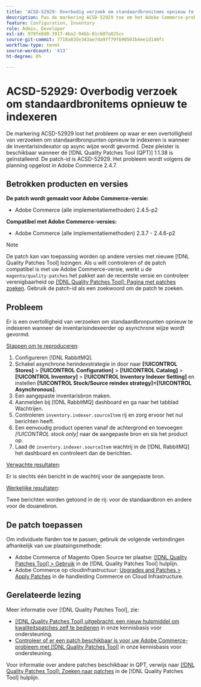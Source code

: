 ```yaml
---
title: 'ACSD-52929: Overbodig verzoek om standaardbronitems opnieuw te indexeren'
description: Pas de markering ACSD-52929 toe om het Adobe Commerce-probleem op te lossen waarbij er een overtollig verzoek is om de standaardbronitems opnieuw te indexeren wanneer de inventarisindexator in de asynchrone modus is geconfigureerd.
feature: Configuration, Inventory
role: Admin, Developer
exl-id: 978fe0d0-3917-4ba2-94bb-01c607a825cc
source-git-commit: 7718a835e343ae7da9ff79f690503b4ee1d140fc
workflow-type: tm+mt
source-wordcount: '413'
ht-degree: 0%

---
```


# ACSD-52929: Overbodig verzoek om standaardbronitems opnieuw te indexeren

De markering ACSD-52929 lost het probleem op waar er een overtolligheid van verzoeken om standaardbronpunten opnieuw te indexeren is wanneer de inventarisindexator op async wijze wordt gevormd. Deze pleister is beschikbaar wanneer de [!DNL Quality Patches Tool (QPT)] 1.1.38 is geïnstalleerd. De patch-id is ACSD-52929. Het probleem wordt volgens de planning opgelost in Adobe Commerce 2.4.7.

## Betrokken producten en versies

**De patch wordt gemaakt voor Adobe Commerce-versie:**

* Adobe Commerce (alle implementatiemethoden) 2.4.5-p2

**Compatibel met Adobe Commerce-versies:**

* Adobe Commerce (alle implementatiemethoden) 2.3.7 - 2.4.6-p2

>[!NOTE]
>
>De patch kan van toepassing worden op andere versies met nieuwe [!DNL Quality Patches Tool] lozingen. Als u wilt controleren of de patch compatibel is met uw Adobe Commerce-versie, werkt u de `magento/quality-patches` het pakket aan de recentste versie en controleer verenigbaarheid op [[!DNL Quality Patches Tool]: Pagina met patches zoeken](https://experienceleague.adobe.com/tools/commerce-quality-patches/index.html). Gebruik de patch-id als een zoekwoord om de patch te zoeken.

## Probleem

Er is een overtolligheid van verzoeken om standaardbronpunten opnieuw te indexeren wanneer de inventarisindexeerder op asynchrone wijze wordt gevormd.

<u>Stappen om te reproduceren</u>:

1. Configureren [!DNL RabbitMQ].
1. Schakel asynchrone herindexstrategie in door naar **[!UICONTROL Stores]** > **[!UICONTROL Configuration]** > **[!UICONTROL Catalog]** > **[!UICONTROL Inventory]** > **[!UICONTROL Inventory Indexer Setting]** en instellen **[!UICONTROL Stock/Source reindex strategy]=[!UICONTROL Asynchronous]**.
1. Een aangepaste inventarisbron maken.
1. Aanmelden bij [!DNL RabbitMQ] dashboard en ga naar het tabblad Wachtrijen.
1. Controleren `inventory.indexer.sourceItem` rij en zorg ervoor het nul berichten heeft.
1. Een eenvoudig product openen vanaf de achtergrond en toevoegen *[!UICONTROL stock only]* naar de aangepaste bron en sla het product op.
1. Laad de `inventory.indexer.sourceItem` wachtrij in de [!DNL RabbitMQ] het dashboard en controleert dan de berichten.

<u>Verwachte resultaten</u>:

Er is slechts één bericht in de wachtrij voor de aangepaste bron.

<u>Werkelijke resultaten</u>:

Twee berichten worden getoond in de rij: voor de standaardbron en andere voor de douanebron.

## De patch toepassen

Om individuele flarden toe te passen, gebruik de volgende verbindingen afhankelijk van uw plaatsingsmethode:

* Adobe Commerce of Magento Open Source ter plaatse: [[!DNL Quality Patches Tool] > Gebruik](https://experienceleague.adobe.com/docs/commerce-operations/tools/quality-patches-tool/usage.html) in de [!DNL Quality Patches Tool] hulplijn.
* Adobe Commerce op cloudinfrastructuur: [Upgrades and Patches > Apply Patches](https://experienceleague.adobe.com/docs/commerce-cloud-service/user-guide/develop/upgrade/apply-patches.html) in de handleiding Commerce on Cloud Infrastructure.

## Gerelateerde lezing

Meer informatie over [!DNL Quality Patches Tool], zie:

* [[!DNL Quality Patches Tool] uitgebracht: een nieuw hulpmiddel om kwaliteitspatches zelf te bedienen](/help/announcements/adobe-commerce-announcements/magento-quality-patches-released-new-tool-to-self-serve-quality-patches.md) in onze kennisbasis voor ondersteuning.
* [Controleer of er een patch beschikbaar is voor uw Adobe Commerce-probleem met [!DNL Quality Patches Tool]](/help/support-tools/patches-available-in-qpt-tool/check-patch-for-magento-issue-with-magento-quality-patches.md) in onze kennisbasis voor ondersteuning.

Voor informatie over andere patches beschikbaar in QPT, verwijs naar [[!DNL Quality Patches Tool]: Zoeken naar patches](https://experienceleague.adobe.com/tools/commerce-quality-patches/index.html) in de [!DNL Quality Patches Tool] hulplijn.
